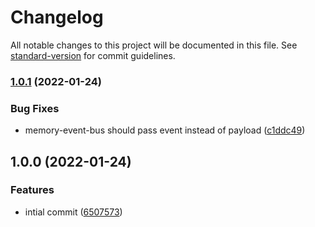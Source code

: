# Changelog

All notable changes to this project will be documented in this file. See [standard-version](https://github.com/conventional-changelog/standard-version) for commit guidelines.

### [1.0.1](https://github.com/joshuaavalon/fastify-cqrs/compare/v1.0.0...v1.0.1) (2022-01-24)


### Bug Fixes

* memory-event-bus should pass event instead of payload ([c1ddc49](https://github.com/joshuaavalon/fastify-cqrs/commit/c1ddc49b96a286c70c64eeb8bd384ea4900684ef))

## 1.0.0 (2022-01-24)


### Features

* intial commit ([6507573](https://github.com/joshuaavalon/fastify-cqrs/commit/65075730c790515410114c119ed729362300a11a))
